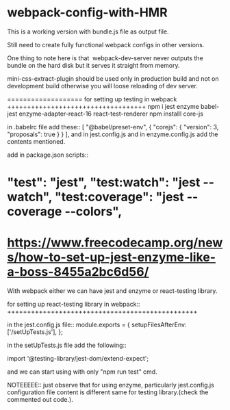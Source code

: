 # webpack-config-with-HMR


This is a working version with bundle.js file as output file.

Still need to create fully functional webpack configs in other versions.

One thing to note here is that ​ webpack-dev-server​ never outputs the bundle on the
hard disk but it serves it straight from memory.


mini-css-extract-plugin should be used only in production build and not on development build otherwise you will loose reloading of dev server.

===================
for setting up testing in webpack
+++++++++++++++++++++++++++++++++++
npm i jest enzyme babel-jest enzyme-adapter-react-16 react-test-renderer
npm installl core-js

in .babelrc file add these::
 [
      "@babel/preset-env",
      {
        "corejs": {
          "version": 3,
          "proposals": true
       }
      }
      ],
and in jest.config.js and in enzyme.config.js add the contents mentioned.

add in package.json scripts::

"test": "jest",
"test:watch": "jest --watch",
"test:coverage": "jest --coverage --colors",
========================================================================
https://www.freecodecamp.org/news/how-to-set-up-jest-enzyme-like-a-boss-8455a2bc6d56/
============================================

With webpack either we can have jest and enzyme or react-testing library.

for setting up react-testing library in webpack::
++++++++++++++++++++++++++++++++++++++++++++++++

in the jest.config.js file::
module.exports = {
  setupFilesAfterEnv: ['<rootDir>/setUpTests.js'],
};

in the setUpTests.js file add the following::

import '@testing-library/jest-dom/extend-expect';


and we can start using with only "npm run test" cmd.


NOTEEEEE::
just observe that for using enzyme, particularly jest.config.js configuration file content is different
same for testing library.(check the commented out code.).





